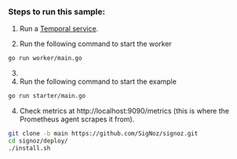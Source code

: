 ### Steps to run this sample:
1) Run a [Temporal service](https://github.com/temporalio/samples-go/tree/main/#how-to-use).

2) Run the following command to start the worker

```bash
go run worker/main.go
```
3) 
4) Run the following command to start the example


```bash
go run starter/main.go
```

4) Check metrics at http://localhost:9090/metrics (this is where the Prometheus agent scrapes it from).



```bash
git clone -b main https://github.com/SigNoz/signoz.git
cd signoz/deploy/
./install.sh
```
